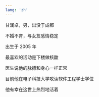 ```yaml
---
lang: 'zh'
---
```


甘润卓，男，出没于成都

不婚不育，与女友感情稳定

出生于 2005 年

最喜欢的活动是下楼做核酸

医生说他的脉搏和身心一样正常

目前他在电子科技大学攻读软件工程学士学位

他有幸在这世上热烈地活着
